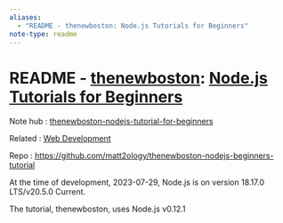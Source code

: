 ```yaml
---
aliases:
  - "README - thenewboston: Node.js Tutorials for Beginners"
note-type: readme
---
```


# README - [thenewboston](https://www.youtube.com/@thenewboston): [Node.js Tutorials for Beginners](https://www.youtube.com/playlist?list=PL6gx4Cwl9DGBMdkKFn3HasZnnAqVjzHn_)

Note hub : [thenewboston-nodejs-tutorial-for-beginners](thenewboston-nodejs-tutorial-for-beginners.md)

Related : [Web Development](../../Web%20Development.md)

Repo : https://github.com/matt2ology/thenewboston-nodejs-beginners-tutorial

At the time of development, 2023-07-29, Node.js is on version 18.17.0 LTS/v20.5.0 Current.

The tutorial, thenewboston, uses Node.js v0.12.1
